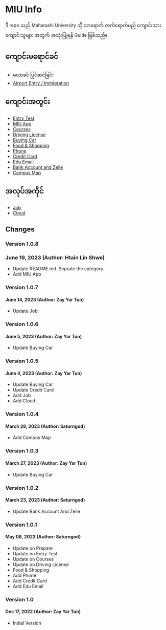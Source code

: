 # MIU Info

ဒီ repo သည် Maharashi University သို့ လာရောက် တက်ရောက်မည့် ကျောင်းသားကျောင်းသူများ အတွက် အသုံးပြုရန် Guide ဖြစ်သည်။

## ကျောင်းမရောင်ခင်

- [မလာခင် ပြင်ဆင်ခြင်း](01_prepare.md)
- [Airport Entry / Immigration](02_airport.md)

## ကျောင်းအတွင်း

- [Entry Test](03_entrytest.md)
- [MIU App](14_miuapp.md)
- [Courses](04_courses.md)
- [Driving License](05_drivinglicense.md)
- [Buying Car](06_buyingcar.md)
- [Food & Shopping](07_foodandshopping.md)
- [Phone](08_phone.md)
- [Credit Card](09_creditcard.md)
- [Edu Email](10_eduemail.md)
- [Bank Account and Zelle](11_bank.md)
- [Campus Map](map.pdf)

## အလုပ်အကိုင်

- [Job](12_job.md)
- [Cloud](13_cloud.md)


## Changes
### Version 1.0.8
### June 19, 2023 (Author: Htain Lin Shwe)
- Update README.md. Seprate the category.
- Add MIU App

### Version 1.0.7
#### June 14, 2023 (Author: Zay Yar Tun)
- Update Job

### Version 1.0.6
#### June 5, 2023 (Author: Zay Yar Tun)
- Update Buying Car

### Version 1.0.5
#### June 4, 2023 (Author: Zay Yar Tun)
- Update Buying Car
- Update Credit Card
- Add Job
- Add Cloud

### Version 1.0.4
#### March 29, 2023 (Author: Saturngod)
- Add Campus Map

### Version 1.0.3
#### March 27, 2023 (Author: Zay Yar Tun)
- Update Buying Car

### Version 1.0.2
#### March 23, 2023 (Author: Saturngod)
- Update Bank Account And Zelle

### Version 1.0.1
#### May 08, 2023 (Author: Saturngod)

- Update on Prepare
- Update on Entry Test
- Update on Courses
- Update on Driving License
- Food & Shopping
- Add Phone
- Add Credit Card
- Add Edu Email

### Version 1.0
#### Dec 17, 2022 (Author: Zay Yar Tun)

- Initial Version

